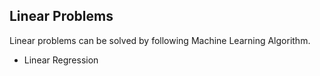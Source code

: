 ## Linear Problems

Linear problems can be solved by following Machine Learning Algorithm.

* Linear Regression

